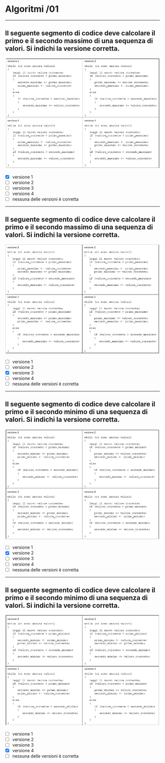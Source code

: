 # Algoritmi /01

---

## Il seguente segmento di codice deve calcolare il primo e il secondo massimo di una sequenza di valori. Si indichi la versione corretta.

![](fig07_algoritmi_02-01.png)

- [x] versione 1
- [ ] versione 2
- [ ] versione 3
- [ ] versione 4
- [ ] nessuna delle versioni è corretta

---

## Il seguente segmento di codice deve calcolare il primo e il secondo massimo di una sequenza di valori. Si indichi la versione corretta.

![](fig07_algoritmi_02-02.png)

- [ ] versione 1
- [ ] versione 2
- [x] versione 3
- [ ] versione 4
- [ ] nessuna delle versioni è corretta

---

## Il seguente segmento di codice deve calcolare il primo e il secondo minimo di una sequenza di valori. Si indichi la versione corretta.

![](fig07_algoritmi_02-03.png)

- [ ] versione 1
- [x] versione 2
- [ ] versione 3
- [ ] versione 4
- [ ] nessuna delle versioni è corretta

---

## Il seguente segmento di codice deve calcolare il primo e il secondo minimo di una sequenza di valori. Si indichi la versione corretta.

![](fig07_algoritmi_02-04.png)

- [ ] versione 1
- [ ] versione 2
- [ ] versione 3
- [x] versione 4
- [ ] nessuna delle versioni è corretta

